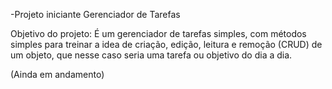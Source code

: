 -Projeto iniciante Gerenciador de Tarefas

Objetivo do projeto: É um gerenciador de tarefas simples, com métodos simples para 
treinar a idea de criação, edição, leitura e remoção (CRUD) de um 
objeto, que nesse caso seria uma tarefa ou objetivo do dia a dia. 

(Ainda em andamento)
